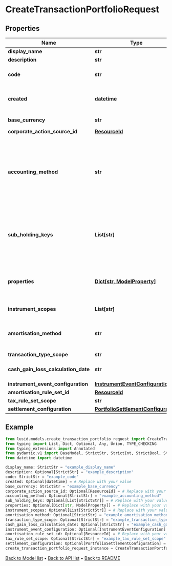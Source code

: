 # CreateTransactionPortfolioRequest

## Properties
Name | Type | Description | Notes
------------ | ------------- | ------------- | -------------
**display_name** | **str** | The name of the transaction portfolio. | 
**description** | **str** | A description for the transaction portfolio. | [optional] 
**code** | **str** | The code of the transaction portfolio. Together with the scope this uniquely identifies the transaction portfolio. | 
**created** | **datetime** | The effective datetime at which to create the transaction portfolio. No transactions can be added to the transaction portfolio before this date. Defaults to the current LUSID system datetime if not specified. | [optional] 
**base_currency** | **str** | The base currency of the transaction portfolio in ISO 4217 currency code format. | 
**corporate_action_source_id** | [**ResourceId**](ResourceId.md) |  | [optional] 
**accounting_method** | **str** | . The available values are: Default, AverageCost, FirstInFirstOut, LastInFirstOut, HighestCostFirst, LowestCostFirst, ProRateByUnits, ProRateByCost, ProRateByCostPortfolioCurrency, IntraDayThenFirstInFirstOut, LongTermHighestCostFirst, LongTermHighestCostFirstPortfolioCurrency, HighestCostFirstPortfolioCurrency, LowestCostFirstPortfolioCurrency, MaximumLossMinimumGain, MaximumLossMinimumGainPortfolioCurrency | [optional] 
**sub_holding_keys** | **List[str]** | A set of unique transaction properties to group the transaction portfolio&#39;s holdings by, perhaps for strategy tagging. Each property must be from the &#39;Transaction&#39; domain and identified by a key in the format {domain}/{scope}/{code}, for example &#39;Transaction/strategies/quantsignal&#39;. See https://support.lusid.com/knowledgebase/article/KA-01879/en-us for more information. | [optional] 
**properties** | [**Dict[str, ModelProperty]**](ModelProperty.md) | A set of unique portfolio properties to add custom data to the transaction portfolio. Each property must be from the &#39;Portfolio&#39; domain and identified by a key in the format {domain}/{scope}/{code}, for example &#39;Portfolio/Manager/Id&#39;. Note these properties must be pre-defined. | [optional] 
**instrument_scopes** | **List[str]** | The resolution strategy used to resolve instruments of transactions/holdings upserted to this portfolio. | [optional] 
**amortisation_method** | **str** | The amortisation method used by the portfolio for the calculation. The available values are: NoAmortisation, StraightLine, EffectiveYield, StraightLineSettlementDate, EffectiveYieldSettlementDate | [optional] 
**transaction_type_scope** | **str** | The scope of the transaction types. | [optional] 
**cash_gain_loss_calculation_date** | **str** | The option when the Cash Gain Loss to be calulated, TransactionDate/SettlementDate. Defaults to SettlementDate. | [optional] 
**instrument_event_configuration** | [**InstrumentEventConfiguration**](InstrumentEventConfiguration.md) |  | [optional] 
**amortisation_rule_set_id** | [**ResourceId**](ResourceId.md) |  | [optional] 
**tax_rule_set_scope** | **str** | The scope of the tax rule sets for this portfolio. | [optional] 
**settlement_configuration** | [**PortfolioSettlementConfiguration**](PortfolioSettlementConfiguration.md) |  | [optional] 
## Example

```python
from lusid.models.create_transaction_portfolio_request import CreateTransactionPortfolioRequest
from typing import List, Dict, Optional, Any, Union, TYPE_CHECKING
from typing_extensions import Annotated
from pydantic.v1 import BaseModel, StrictStr, StrictInt, StrictBool, StrictFloat, StrictBytes, Field, validator, ValidationError, conlist, constr
from datetime import datetime

display_name: StrictStr = "example_display_name"
description: Optional[StrictStr] = "example_description"
code: StrictStr = "example_code"
created: Optional[datetime] = # Replace with your value
base_currency: StrictStr = "example_base_currency"
corporate_action_source_id: Optional[ResourceId] = # Replace with your value
accounting_method: Optional[StrictStr] = "example_accounting_method"
sub_holding_keys: Optional[List[StrictStr]] = # Replace with your value
properties: Optional[Dict[str, ModelProperty]] = # Replace with your value
instrument_scopes: Optional[List[StrictStr]] = # Replace with your value
amortisation_method: Optional[StrictStr] = "example_amortisation_method"
transaction_type_scope: Optional[StrictStr] = "example_transaction_type_scope"
cash_gain_loss_calculation_date: Optional[StrictStr] = "example_cash_gain_loss_calculation_date"
instrument_event_configuration: Optional[InstrumentEventConfiguration] = # Replace with your value
amortisation_rule_set_id: Optional[ResourceId] = # Replace with your value
tax_rule_set_scope: Optional[StrictStr] = "example_tax_rule_set_scope"
settlement_configuration: Optional[PortfolioSettlementConfiguration] = # Replace with your value
create_transaction_portfolio_request_instance = CreateTransactionPortfolioRequest(display_name=display_name, description=description, code=code, created=created, base_currency=base_currency, corporate_action_source_id=corporate_action_source_id, accounting_method=accounting_method, sub_holding_keys=sub_holding_keys, properties=properties, instrument_scopes=instrument_scopes, amortisation_method=amortisation_method, transaction_type_scope=transaction_type_scope, cash_gain_loss_calculation_date=cash_gain_loss_calculation_date, instrument_event_configuration=instrument_event_configuration, amortisation_rule_set_id=amortisation_rule_set_id, tax_rule_set_scope=tax_rule_set_scope, settlement_configuration=settlement_configuration)

```

[Back to Model list](../README.md#documentation-for-models) &#8226; [Back to API list](../README.md#documentation-for-api-endpoints) &#8226; [Back to README](../README.md)

